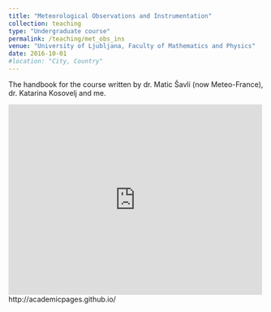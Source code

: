 ```yaml
---
title: "Meteorological Observations and Instrumentation"
collection: teaching
type: "Undergraduate course"
permalink: /teaching/met_obs_ins
venue: "University of Ljubljana, Faculty of Mathematics and Physics"
date: 2016-10-01
#location: "City, Country"
---
```


The handbook for the course written by dr. Matic Šavli (now Meteo-France), dr. Katarina Kosovelj and me.

<embed src="https://drive.google.com/viewerng/viewer?embedded=true&url=http://zaplotnik.github.io/files/vaje_sections.pdf" width="500" height="375">
http://academicpages.github.io/
